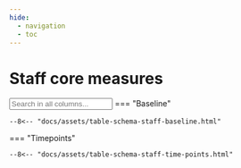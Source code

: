 ```yaml
---
hide:
  - navigation
  - toc
---
```



# Staff core measures

<input type="text" id="searchInput" onkeyup= filterTables() placeholder="Search in all columns...">
=== "Baseline"

    --8<-- "docs/assets/table-schema-staff-baseline.html"

=== "Timepoints"

    --8<-- "docs/assets/table-schema-staff-time-points.html"

